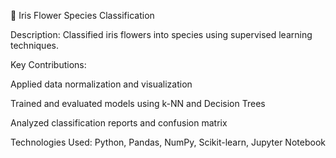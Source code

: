🌸 Iris Flower Species Classification

Description:
Classified iris flowers into species using supervised learning techniques.

Key Contributions:

Applied data normalization and visualization

Trained and evaluated models using k-NN and Decision Trees

Analyzed classification reports and confusion matrix

Technologies Used:
Python, Pandas, NumPy, Scikit-learn, Jupyter Notebook
